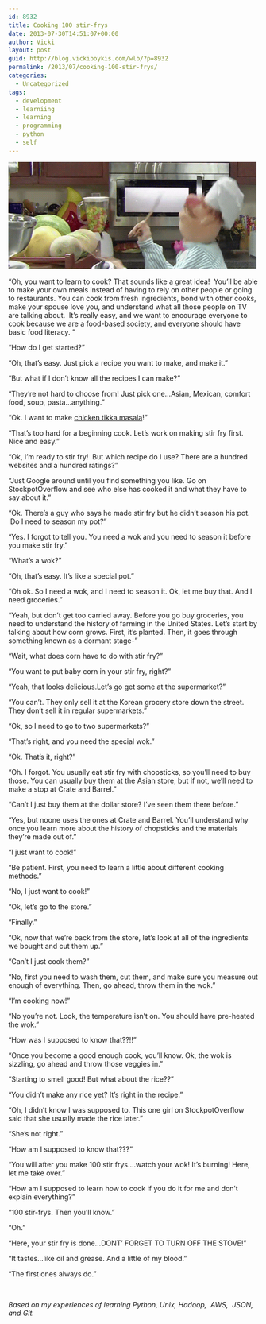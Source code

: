```yaml
---
id: 8932
title: Cooking 100 stir-frys
date: 2013-07-30T14:51:07+00:00
author: Vicki
layout: post
guid: http://blog.vickiboykis.com/wlb/?p=8932
permalink: /2013/07/cooking-100-stir-frys/
categories:
  - Uncategorized
tags:
  - development
  - learniing
  - learning
  - programming
  - python
  - self
---
```

[<img class="aligncenter size-full wp-image-8937" src="https://raw.githubusercontent.com/veekaybee/wlb/gh-pages/assets/images/2013/07/chef.gif" alt="chef" width="500" height="215" />](https://raw.githubusercontent.com/veekaybee/wlb/gh-pages/assets/images/2013/07/chef.gif)

&#8220;Oh, you want to learn to cook? That sounds like a great idea!  You&#8217;ll be able to make your own meals instead of having to rely on other people or going to restaurants. You can cook from fresh ingredients, bond with other cooks, make your spouse love you, and understand what all those people on TV are talking about.  It&#8217;s really easy, and we want to encourage everyone to cook because we are a food-based society, and everyone should have basic food literacy. &#8221;

&#8220;How do I get started?&#8221;

&#8220;Oh, that&#8217;s easy. Just pick a recipe you want to make, and make it.&#8221;

&#8220;But what if I don&#8217;t know all the recipes I can make?&#8221;

&#8220;They&#8217;re not hard to choose from! Just pick one&#8230;Asian, Mexican, comfort food, soup, pasta&#8230;anything.&#8221;

&#8220;Ok. I want to make <a href="http://blog.vickiboykis.com/wlb/2010/02/accidental-chicken-tikka-masala-or-recipe-websites-are-awful/" target="_blank">chicken tikka masala</a>!&#8221;

&#8220;That&#8217;s too hard for a beginning cook. Let&#8217;s work on making stir fry first. Nice and easy.&#8221;

&#8220;Ok, I&#8217;m ready to stir fry!  But which recipe do I use? There are a hundred websites and a hundred ratings?&#8221;

&#8220;Just Google around until you find something you like. Go on StockpotOverflow and see who else has cooked it and what they have to say about it.&#8221;

&#8220;Ok. There&#8217;s a guy who says he made stir fry but he didn&#8217;t season his pot.  Do I need to season my pot?&#8221;

&#8220;Yes. I forgot to tell you. You need a wok and you need to season it before you make stir fry.&#8221;

&#8220;What&#8217;s a wok?&#8221;

&#8220;Oh, that&#8217;s easy. It&#8217;s like a special pot.&#8221;

&#8220;Oh ok. So I need a wok, and I need to season it. Ok, let me buy that. And I need groceries.&#8221;

&#8220;Yeah, but don&#8217;t get too carried away. Before you go buy groceries, you need to understand the history of farming in the United States. Let&#8217;s start by talking about how corn grows. First, it&#8217;s planted. Then, it goes through something known as a dormant stage-&#8221;

&#8220;Wait, what does corn have to do with stir fry?&#8221;

&#8220;You want to put baby corn in your stir fry, right?&#8221;

&#8220;Yeah, that looks delicious.Let&#8217;s go get some at the supermarket?&#8221;

&#8220;You can&#8217;t. They only sell it at the Korean grocery store down the street. They don&#8217;t sell it in regular supermarkets.&#8221;

&#8220;Ok, so I need to go to two supermarkets?&#8221;

&#8220;That&#8217;s right, and you need the special wok.&#8221;

&#8220;Ok. That&#8217;s it, right?&#8221;

&#8220;Oh. I forgot. You usually eat stir fry with chopsticks, so you&#8217;ll need to buy those. You can usually buy them at the Asian store, but if not, we&#8217;ll need to make a stop at Crate and Barrel.&#8221;

&#8220;Can&#8217;t I just buy them at the dollar store? I&#8217;ve seen them there before.&#8221;

&#8220;Yes, but noone uses the ones at Crate and Barrel. You&#8217;ll understand why once you learn more about the history of chopsticks and the materials they&#8217;re made out of.&#8221;

&#8220;I just want to cook!&#8221;

&#8220;Be patient. First, you need to learn a little about different cooking methods.&#8221;

&#8220;No, I just want to cook!&#8221;

&#8220;Ok, let&#8217;s go to the store.&#8221;

&#8220;Finally.&#8221;

&#8220;Ok, now that we&#8217;re back from the store, let&#8217;s look at all of the ingredients we bought and cut them up.&#8221;

&#8220;Can&#8217;t I just cook them?&#8221;

&#8220;No, first you need to wash them, cut them, and make sure you measure out enough of everything. Then, go ahead, throw them in the wok.&#8221;

&#8220;I&#8217;m cooking now!&#8221;

&#8220;No you&#8217;re not. Look, the temperature isn&#8217;t on. You should have pre-heated the wok.&#8221;

&#8220;How was I supposed to know that??!!&#8221;

&#8220;Once you become a good enough cook, you&#8217;ll know. Ok, the wok is sizzling, go ahead and throw those veggies in.&#8221;

&#8220;Starting to smell good! But what about the rice??&#8221;

&#8220;You didn&#8217;t make any rice yet? It&#8217;s right in the recipe.&#8221;

&#8220;Oh, I didn&#8217;t know I was supposed to. This one girl on StockpotOverflow said that she usually made the rice later.&#8221;

&#8220;She&#8217;s not right.&#8221;

&#8220;How am I supposed to know that???&#8221;

&#8220;You will after you make 100 stir frys&#8230;.watch your wok! It&#8217;s burning! Here, let me take over.&#8221;

&#8220;How am I supposed to learn how to cook if you do it for me and don&#8217;t explain everything?&#8221;

&#8220;100 stir-frys. Then you&#8217;ll know.&#8221;

&#8220;Oh.&#8221;

&#8220;Here, your stir fry is done&#8230;DONT&#8217; FORGET TO TURN OFF THE STOVE!&#8221;

&#8220;It tastes&#8230;like oil and grease. And a little of my blood.&#8221;

&#8220;The first ones always do.&#8221;

&nbsp;

_Based on my experiences of learning Python, Unix, Hadoop,  AWS,  JSON, and Git._